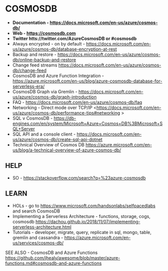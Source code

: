 # COSMOSDB

* **Documentation - https://docs.microsoft.com/en-us/azure/cosmos-db/**
* **Web - https://cosmosdb.com**
* **Twitter htts://twitter.com/AzureCosmosDB or #cosmosdb**
* Always encrypted - on by default - https://docs.microsoft.com/en-us/azure/cosmos-db/database-encryption-at-rest
* Backup and restore - <https://docs.microsoft.com/en-us/azure/cosmos-db/online-backup-and-restore>
* Change feed streams <https://docs.microsoft.com/en-us/azure/cosmos-db/change-feed>
* CosmosDB and Azure Function Integration - https://azure.microsoft.com/en-us/blog/azure-cosmosdb-database-for-serverless-era/
* CosmosDB Graph via Gremlin - https://docs.microsoft.com/en-us/azure/cosmos-db/graph-introduction
* FAQ - <https://docs.microsoft.com/en-us/azure/cosmos-db/faq>
* Networking - Direct mode over TCP/IP <https://docs.microsoft.com/en-us/azure/cosmos-db/performance-tips#networking >
* SQL v CosmosDB - https://db-engines.com/en/system/Microsoft+Azure+Cosmos+DB%3BMicrosoft+SQL+Server
* SQL API and a console client - https://docs.microsoft.com/en-us/azure/cosmos-db/create-sql-api-dotnet
* Technical Overview of Cosmos DB <https://azure.microsoft.com/en-us/blog/a-technical-overview-of-azure-cosmos-db/>

## HELP

* SO - https://stackoverflow.com/search?q=%23azure-cosmosdb

## LEARN

* HOLs - go to https://www.microsoft.com/handsonlabs/selfpacedlabs and search CosmosDB 
* Implementing a Serverless Architecture - functions, storage, cogs, cosmosdb <https://dachou.github.io/2018/11/07/implementing-serverless-architecture.html>
* Tutorials - developer, migrate, query, replicate in sql, mongo, table, gremlin and cassandra - https://azure.microsoft.com/en-us/services/cosmos-db/

SEE ALSO - CosmosDB and Azure Functions <https://github.com/jhealy/awesome/blob/master/azure-functions.md#cosmosdb-and-azure-functions>
